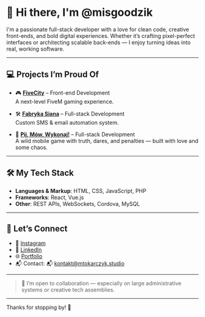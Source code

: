 # 👋 Hi there, I'm @misgoodzik

I'm a passionate full-stack developer with a love for clean code, creative front-ends, and bold digital experiences. Whether it’s crafting pixel-perfect interfaces or architecting scalable back-ends — I enjoy turning ideas into real, working software.

---

## 💻 Projects I’m Proud Of

- 🎮 **[FiveCity](https://fivecity.net)** – Front-end Development  
  A next-level FiveM gaming experience.

- 🛠 **[Fabryka Siana](https://fabrykasiana.pl)** – Full-stack Development  
  Custom SMS & email automation system.

- 🎉 **[Pij, Mów, Wykonaj!](https://pijmowwykonaj.pl)** – Full-stack Development  
  A wild mobile game with truth, dares, and penalties — built with love and some chaos.

---

## 🛠 My Tech Stack

- **Languages & Markup**: HTML, CSS, JavaScript, PHP  
- **Frameworks**: React, Vue.js  
- **Other**: REST APIs, WebSockets, Cordova, MySQL

---

## 🤝 Let’s Connect

- 📸 [Instagram](https://instagram.com/misgoodzik)
- 💼 [LinkedIn](https://www.linkedin.com/in/misgoodzik/)  
- 🌐 [Portfolio](https://mtokarczyk.studio)  
- 📬 Contact: 📬 [kontakt@mtokarczyk.studio](mailto:kontakt@mtokarczyk.studio)

---

> 💞️ I’m open to collaboration — especially on large administrative systems or creative tech assemblies.

---

Thanks for stopping by! 🚀
